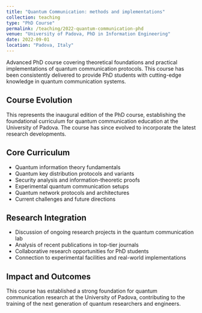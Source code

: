 ```yaml
---
title: "Quantum Communication: methods and implementations"
collection: teaching
type: "PhD Course"
permalink: /teaching/2022-quantum-communication-phd
venue: "University of Padova, PhD in Information Engineering"
date: 2022-09-01
location: "Padova, Italy"
---
```


Advanced PhD course covering theoretical foundations and practical implementations of quantum communication protocols. This course has been consistently delivered to provide PhD students with cutting-edge knowledge in quantum communication systems.

## Course Evolution

This represents the inaugural edition of the PhD course, establishing the foundational curriculum for quantum communication education at the University of Padova. The course has since evolved to incorporate the latest research developments.

## Core Curriculum

* Quantum information theory fundamentals
* Quantum key distribution protocols and variants
* Security analysis and information-theoretic proofs
* Experimental quantum communication setups
* Quantum network protocols and architectures
* Current challenges and future directions

## Research Integration

* Discussion of ongoing research projects in the quantum communication lab
* Analysis of recent publications in top-tier journals
* Collaborative research opportunities for PhD students
* Connection to experimental facilities and real-world implementations

## Impact and Outcomes

This course has established a strong foundation for quantum communication research at the University of Padova, contributing to the training of the next generation of quantum researchers and engineers.
